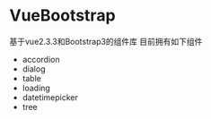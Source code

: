 # VueBootstrap
基于vue2.3.3和Bootstrap3的组件库
目前拥有如下组件
- accordion
- dialog
- table
- loading
- datetimepicker
- tree